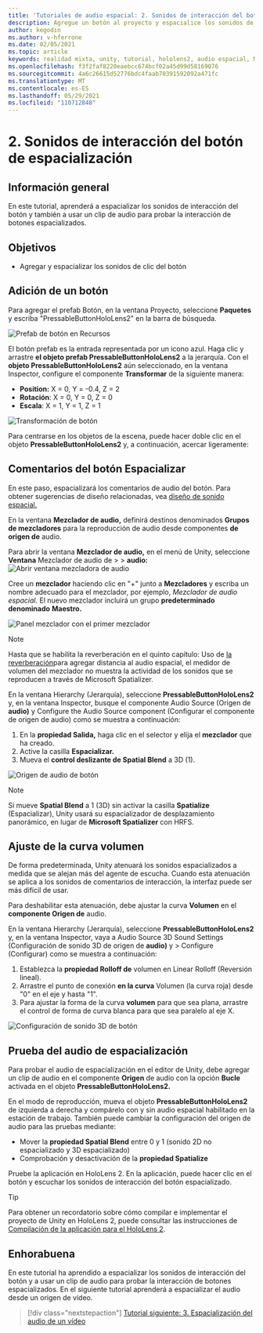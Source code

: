 ```yaml
---
title: 'Tutoriales de audio espacial: 2. Sonidos de interacción del botón de espacialización'
description: Agregue un botón al proyecto y espacialice los sonidos de interacción del botón.
author: kegodin
ms.author: v-hferrone
ms.date: 02/05/2021
ms.topic: article
keywords: realidad mixta, unity, tutorial, hololens2, audio espacial, MRTK, kit de herramientas de realidad mixta, UWP, Windows 10, HRTF, función de transferencia relacionada con la cabeza, reverberación, Microsoft Spatializer, prefabs, curva de volumen
ms.openlocfilehash: f3f2faf8220eaebcc674bcf02a45d99d58169076
ms.sourcegitcommit: 4a6c26615d52776bdc4faab70391592092a471fc
ms.translationtype: MT
ms.contentlocale: es-ES
ms.lasthandoff: 05/29/2021
ms.locfileid: "110712848"
---
```

# <a name="2-spatializing-button-interaction-sounds"></a>2. Sonidos de interacción del botón de espacialización

## <a name="overview"></a>Información general

En este tutorial, aprenderá a espacializar los sonidos de interacción del botón y también a usar un clip de audio para probar la interacción de botones espacializados.  

## <a name="objectives"></a>Objetivos

* Agregar y espacializar los sonidos de clic del botón

## <a name="add-a-button"></a>Adición de un botón

Para agregar el prefab  Botón, en la ventana Proyecto, seleccione **Paquetes** y escriba "PressableButtonHoloLens2" en la barra de búsqueda.

![Prefab de botón en Recursos](images/spatial-audio/spatial-audio-02-section1-step1-1.PNG)

El botón prefab es la entrada representada por un icono azul. Haga clic y arrastre **el objeto prefab PressableButtonHoloLens2** a la jerarquía. Con el **objeto PressableButtonHoloLens2** aún seleccionado, en la ventana Inspector, configure el componente **Transformar** de la siguiente manera:

* **Position:** X = 0, Y = -0.4, Z = 2
* **Rotación**: X = 0, Y = 0, Z = 0
* **Escala**: X = 1, Y = 1, Z = 1

![Transformación de botón](images/spatial-audio/spatial-audio-02-section1-step1-2.PNG)

Para centrarse en los objetos de la escena, puede hacer doble clic en el objeto **PressableButtonHoloLens2** y, a continuación, acercar ligeramente:

## <a name="spatialize-button-feedback"></a>Comentarios del botón Espacializar

En este paso, espacializará los comentarios de audio del botón. Para obtener sugerencias de diseño relacionadas, vea [diseño de sonido espacial.](../../../design/spatial-sound-design.md)

En la ventana **Mezclador de audio,** definirá destinos denominados **Grupos de mezcladores** para la reproducción de audio desde componentes **de origen de** audio.

Para abrir la ventana **Mezclador de audio,** en el menú de Unity, seleccione **Ventana** Mezclador de audio de  >    >  **audio:** ![ Abrir ventana mezcladora de audio](images/spatial-audio/spatial-audio-02-section2-step1-1.PNG)

 Cree un **mezclador** haciendo clic en "+" junto a **Mezcladores** y escriba un nombre adecuado para el mezclador, por ejemplo, _Mezclador de audio espacial._ El nuevo mezclador incluirá un grupo **predeterminado denominado** **Maestro.**

![Panel mezclador con el primer mezclador](images/spatial-audio/spatial-audio-02-section2-step1-2.PNG)

> [!NOTE]
> Hasta que se habilita la reverberación en el quinto capítulo: Uso de [la reverberación](unity-spatial-audio-ch5.md)para agregar distancia al audio espacial, el medidor de volumen del mezclador no muestra la actividad de los sonidos que se reproducen a través de Microsoft Spatializer.

En la ventana Hierarchy (Jerarquía), seleccione **PressableButtonHoloLens2** y, en la ventana Inspector, busque el componente Audio Source (Origen de **audio)** y Configure the Audio Source component (Configurar el componente de origen de audio) como se muestra a continuación:

1. En la **propiedad Salida,** haga clic en el selector y elija el **mezclador** que ha creado.
2. Active la casilla **Espacializar.**
3. Mueva el **control deslizante de Spatial Blend** a 3D (1).

![Origen de audio de botón](images/spatial-audio/spatial-audio-02-section2-step1-3.PNG)

> [!NOTE]
> Si mueve **Spatial Blend** a 1 (3D) sin activar la casilla **Spatialize** (Espacializar), Unity usará su espacializador de desplazamiento panorámico, en lugar de **Microsoft Spatializer** con HRFS.

## <a name="adjust-the-volume-curve"></a>Ajuste de la curva volumen

De forma predeterminada, Unity atenuará los sonidos espacializados a medida que se alejan más del agente de escucha. Cuando esta atenuación se aplica a los sonidos de comentarios de interacción, la interfaz puede ser más difícil de usar.

Para deshabilitar esta atenuación, debe ajustar la curva **Volumen** en el **componente Origen de** audio.

En la ventana Hierarchy (Jerarquía), seleccione **PressableButtonHoloLens2** y, en la ventana Inspector, vaya a Audio Source 3D Sound Settings (Configuración de sonido 3D de origen de **audio)** y  >   Configure (Configurar) como se muestra a continuación:

1. Establezca la **propiedad Rolloff de** volumen en Linear Rolloff (Reversión lineal).
2. Arrastre el punto de conexión **en la curva** Volumen (la curva roja) desde "0" en el eje y hasta "1".
3. Para ajustar la forma de la curva **volumen** para que sea plana, arrastre el control de forma de curva blanca para que sea paralelo al eje X.

![Configuración de sonido 3D de botón](images/spatial-audio/spatial-audio-02-section3-step1-1.PNG)

## <a name="testing-the-spatialize-audio"></a>Prueba del audio de espacialización

Para probar el audio de espacialización en el editor de Unity, debe agregar un clip de audio en el componente **Origen** de audio con la opción **Bucle** activada en el objeto **PressableButtonHoloLens2.**

En el modo de reproducción, mueva el objeto **PressableButtonHoloLens2** de izquierda a derecha y compárelo con y sin audio espacial habilitado en la estación de trabajo. También puede cambiar la configuración del origen de audio para las pruebas mediante:

* Mover la **propiedad Spatial Blend** entre 0 y 1 (sonido 2D no espacializado y 3D espacializado)
* Comprobación y desactivación de la **propiedad Spatialize**

Pruebe la aplicación en HoloLens 2. En la aplicación, puede hacer clic en el botón y escuchar los sonidos de interacción del botón espacializado.

> [!TIP]
> Para obtener un recordatorio sobre cómo compilar e implementar el proyecto de Unity en HoloLens 2, puede consultar las instrucciones de [Compilación de la aplicación para el HoloLens 2](mr-learning-base-02.md#building-your-application-to-your-hololens-2).

## <a name="congratulations"></a>Enhorabuena

En este tutorial ha aprendido a espacializar los sonidos de interacción del botón y a usar un clip de audio para probar la interacción de botones espacializados. En el siguiente tutorial aprenderá a espacializar el audio desde un origen de vídeo.

> [!div class="nextstepaction"]
> [Tutorial siguiente: 3. Espacialización del audio de un vídeo](unity-spatial-audio-ch3.md)
